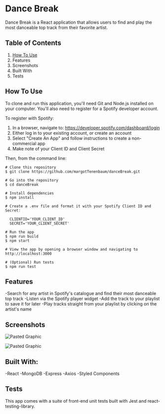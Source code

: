 # Dance Break

Dance Break is a React application that allows users to find and play the most danceable top track from their favorite artist.

## Table of Contents
  1. [How To Use](#how-to-use)
  2. Features
  3. Screenshots
  4. Built With
  5. Tests

## How To Use
To clone and run this application, you'll need Git and Node.js installed on your computer. You'll also need to register for a Spotify developer account. 

To register with Spotify:
1. In a browser, navigate to: https://developer.spotify.com/dashboard/login
2. Either log in to your existing account, or create an account
3. Select "Create An App" and follow instructions to create a non-commercial app
4. Make note of your Client ID and Client Secret

Then, from the command line:
```
# Clone this repository
$ git clone https://github.com/margotTenenbaum/danceBreak.git

# Go into the repository
$ cd danceBreak

# Install dependencies
$ npm install

# Create a .env file and format it with your Spotify Client ID and Secret:

  CLIENTID='YOUR_CLIENT_ID'
  SECRET='YOUR_CLIENT_SECRET'

# Run the app
$ npm run build
$ npm start

# View the app by opening a browser window and navigating to http://localhost:3000

# (Optional) Run tests
$ npm run test
```

## Features
-Search for any artist in Spotify's catalogue and find their most danceable top track
-Listen via the Spotify player widget
-Add the track to your playlist to save it for later
-Play tracks straight from your playlist by clicking on the artist's name

## Screenshots
![Pasted Graphic](https://user-images.githubusercontent.com/49254170/99435477-2d223780-28de-11eb-9ec0-4a1f338f12d0.png)

![Pasted Graphic](https://user-images.githubusercontent.com/49254170/99566259-a67f6000-299a-11eb-9d0c-89fb490463ff.png)

## Built With:
-React
-MongoDB
-Express
-Axios
-Styled Components

## Tests
This app comes with a suite of front-end unit tests built with Jest and react-testing-library.
